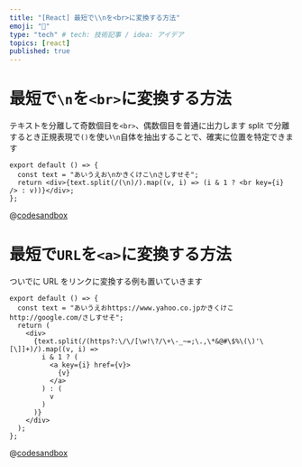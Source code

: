 ```yaml
---
title: "[React] 最短で\\nを<br>に変換する方法"
emoji: "📌"
type: "tech" # tech: 技術記事 / idea: アイデア
topics: [react]
published: true
---
```


# 最短で`\n`を`<br>`に変換する方法

テキストを分離して奇数個目を`<br>`、偶数個目を普通に出力します
split で分離するとき正規表現で`()`を使い`\n`自体を抽出することで、確実に位置を特定できます

```tsx
export default () => {
  const text = "あいうえお\nかきくけこ\nさしすせそ";
  return <div>{text.split(/(\n)/).map((v, i) => (i & 1 ? <br key={i} /> : v))}</div>;
};
```

@[codesandbox](https://codesandbox.io/embed/react-convert-return-8821o?autoresize=1&fontsize=14&theme=dark)

# 最短で`URL`を`<a>`に変換する方法

ついでに URL をリンクに変換する例も置いていきます

```tsx
export default () => {
  const text = "あいうえおhttps://www.yahoo.co.jpかきくけこhttp://google.com/さしすせそ";
  return (
    <div>
      {text.split(/(https?:\/\/[\w!\?/\+\-_~=;\.,\*&@#\$%\(\)'\[\]]+)/).map((v, i) =>
        i & 1 ? (
          <a key={i} href={v}>
            {v}
          </a>
        ) : (
          v
        )
      )}
    </div>
  );
};
```

@[codesandbox](https://codesandbox.io/embed/react-convert-link-e718n?autoresize=1&fontsize=14&theme=dark)

